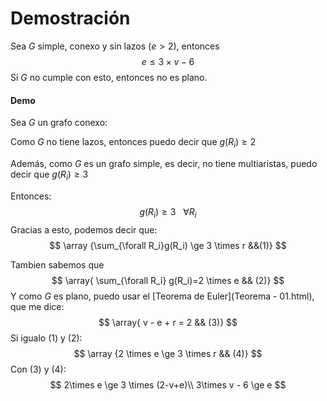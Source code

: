 # Demostración

Sea $G$ simple, conexo y sin lazos ($e>2$), entonces
$$
e\le 3 \times v - 6
$$
Si $G$ no cumple con esto, entonces no es plano.

#### Demo

Sea $G$ un grafo conexo:

Como $G$ no tiene lazos, entonces puedo decir que $g(R_i) \ge 2$

Además, como $G$ es un grafo simple, es decir, no tiene multiaristas, puedo decir que $g(R_i)\ge 3$

Entonces:
$$
g(R_i)\ge 3~~~\forall R_i
$$
Gracias a esto, podemos decir que:
$$
\array {\sum_{\forall R_i}g(R_i) \ge 3 \times r &&(1)}
$$


Tambien sabemos que 
$$
\array{ \sum_{\forall R_i} g(R_i)=2 \times e && (2)}
$$
Y como $G$ es plano, puedo usar el [Teorema de Euler](Teorema - 01.html), que me dice:
$$
\array{ v - e + r = 2 && (3)}
$$
Si igualo $(1)$ y $(2)$:
$$
\array {2 \times e \ge 3 \times r && (4)}
$$
Con $(3)$ y $(4)$:
$$
2\times e \ge 3 \times (2-v+e)\\
3\times v - 6 \ge e
$$


